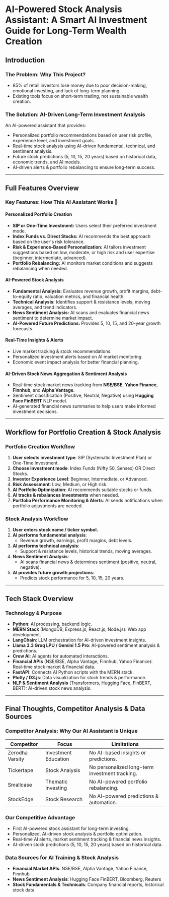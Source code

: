 # AI-Powered Stock Analysis Assistant: A Smart AI Investment Guide for Long-Term Wealth Creation

## Introduction

### The Problem: Why This Project?
- 85% of retail investors lose money due to poor decision-making, emotional investing, and lack of long-term planning.
- Existing tools focus on short-term trading, not sustainable wealth creation.

### The Solution: AI-Driven Long-Term Investment Analysis
An AI-powered assistant that provides:
- Personalized portfolio recommendations based on user risk profile, experience level, and investment goals.
- Real-time stock analysis using AI-driven fundamental, technical, and sentiment analysis.
- Future stock predictions (5, 10, 15, 20 years) based on historical data, economic trends, and AI models.
- AI-driven alerts & portfolio rebalancing to ensure long-term success.

---

## Full Features Overview

### Key Features: How This AI Assistant Works 🚀

#### Personalized Portfolio Creation
- **SIP or One-Time Investment:** Users select their preferred investment mode.
- **Index Funds vs. Direct Stocks:** AI recommends the best approach based on the user's risk tolerance.
- **Risk & Experience-Based Personalization:** AI tailors investment suggestions based on low, moderate, or high risk and user expertise (beginner, intermediate, advanced).
- **Portfolio Rebalancing:** AI monitors market conditions and suggests rebalancing when needed.

#### AI-Powered Stock Analysis
- **Fundamental Analysis:** Evaluates revenue growth, profit margins, debt-to-equity ratio, valuation metrics, and financial health.
- **Technical Analysis:** Identifies support & resistance levels, moving averages, and trend indicators.
- **News Sentiment Analysis:** AI scans and evaluates financial news sentiment to determine market impact.
- **AI-Powered Future Predictions:** Provides 5, 10, 15, and 20-year growth forecasts.

#### Real-Time Insights & Alerts
- Live market tracking & stock recommendations.
- Personalized investment alerts based on AI market monitoring.
- Economic event impact analysis for better financial planning.

#### AI-Driven Stock News Aggregation & Sentiment Analysis
- Real-time stock market news tracking from **NSE/BSE**, **Yahoo Finance**, **Finnhub**, and **Alpha Vantage**.
- Sentiment classification (Positive, Neutral, Negative) using **Hugging Face FinBERT** NLP model.
- AI-generated financial news summaries to help users make informed investment decisions.

---

## Workflow for Portfolio Creation & Stock Analysis

### Portfolio Creation Workflow
1. **User selects investment type**: SIP (Systematic Investment Plan) or One-Time Investment.
2. **Choose investment mode**: Index Funds (Nifty 50, Sensex) OR Direct Stocks.
3. **Investor Experience Level**: Beginner, Intermediate, or Advanced.
4. **Risk Assessment**: Low, Medium, or High risk.
5. **AI Portfolio Optimization**: AI recommends suitable stocks or funds.
6. **AI tracks & rebalances investments** when needed.
7. **Portfolio Performance Monitoring & Alerts**: AI sends notifications when portfolio adjustments are needed.

### Stock Analysis Workflow
1. **User enters stock name / ticker symbol.**
2. **AI performs fundamental analysis**:
    - Revenue growth, earnings, profit margins, debt levels.
3. **AI performs technical analysis**:
    - Support & resistance levels, historical trends, moving averages.
4. **News Sentiment Analysis**:
    - AI scans financial news & determines sentiment (positive, neutral, negative).
5. **AI provides future growth projections**:
    - Predicts stock performance for 5, 10, 15, 20 years.

---

## Tech Stack Overview

### Technology & Purpose
- **Python**: AI processing, backend logic.
- **MERN Stack** (MongoDB, Express.js, React.js, Node.js): Web app development.
- **LangChain**: LLM orchestration for AI-driven investment insights.
- **Llama 3.3 Groq LPU / Gemini 1.5 Pro**: AI-powered sentiment analysis & predictions.
- **Crew AI**: AI agents for automated interactions.
- **Financial APIs** (NSE/BSE, Alpha Vantage, Finnhub, Yahoo Finance): Real-time stock market & financial data.
- **FastAPI**: Connects AI Python scripts with the MERN stack.
- **Plotly / D3.js**: Data visualization for stock trends & performance.
- **NLP & Sentiment Analysis** (Transformers, Hugging Face, FinBERT, BERT): AI-driven stock news analysis.

---

## Final Thoughts, Competitor Analysis & Data Sources

### Competitor Analysis: Why Our AI Assistant is Unique

| **Competitor**    | **Focus**               | **Limitations**                          |
|-------------------|-------------------------|------------------------------------------|
| Zerodha Varsity   | Investment Education    | No AI-based insights or predictions.     |
| Tickertape        | Stock Analysis          | No personalized long-term investment tracking. |
| Smallcase         | Thematic Investing      | No AI-powered portfolio rebalancing.    |
| StockEdge         | Stock Research          | No AI-powered predictions & automation.  |

### Our Competitive Advantage
- First AI-powered stock assistant for long-term investing.
- Personalized, AI-driven stock analysis & portfolio optimization.
- Real-time AI alerts, market sentiment tracking & financial news insights.
- AI-driven stock predictions (5, 10, 15, 20 years) based on historical data.

### Data Sources for AI Training & Stock Analysis
- **Financial Market APIs**: NSE/BSE, Alpha Vantage, Yahoo Finance, Finnhub
- **News Sentiment Analysis**: Hugging Face FinBERT, Bloomberg, Reuters
- **Stock Fundamentals & Technicals**: Company financial reports, historical stock data
